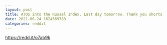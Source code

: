 ```yaml
--- 
layout: post 
title: ATOS into the Russel Index. Last day tomorrow. Thank you shorts for buying. Easy 2x from here. Breast Ca and Covid treatment. 
date: 2021-06-24 1624569783 
categories: reddit 
--- 
```

https://redd.it/o7ab9k